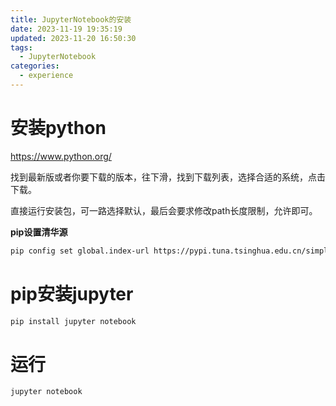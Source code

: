 ```yaml
---
title: JupyterNotebook的安装
date: 2023-11-19 19:35:19
updated: 2023-11-20 16:50:30
tags:
  - JupyterNotebook
categories:
  - experience
---
```


# 安装python

https://www.python.org/

找到最新版或者你要下载的版本，往下滑，找到下载列表，选择合适的系统，点击下载。

直接运行安装包，可一路选择默认，最后会要求修改path长度限制，允许即可。

**pip设置清华源**

```bash
pip config set global.index-url https://pypi.tuna.tsinghua.edu.cn/simple
```

# pip安装jupyter

```bash
pip install jupyter notebook
```

# 运行

```bash
jupyter notebook
```

